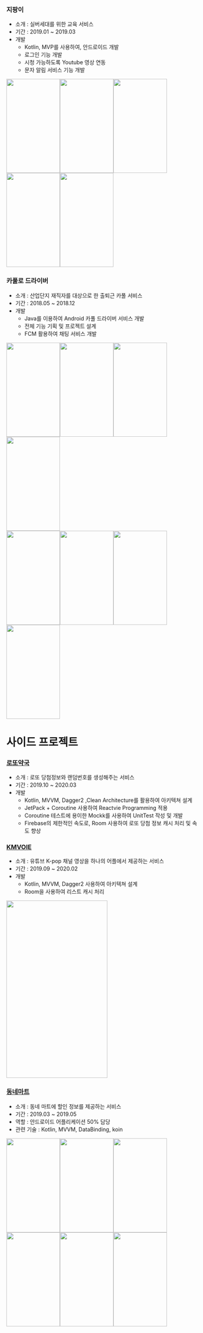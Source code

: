### 지팡이

- 소개 : 실버세대를 위한 교육 서비스
- 기간 : 2019.01 ~ 2019.03
- 개발
  - Kotlin, MVP를 사용하여, 안드로이드 개발
  - 로그인 기능 개발
  - 시청 가능하도록 Youtube 영상 연동
  - 문자 알림 서비스 기능 개발

<img src="https://firebasestorage.googleapis.com/v0/b/magarine-9ec6f.appspot.com/o/images%2Fjipangye%2F1.jpg?alt=media&token=1a098c4d-fc82-4799-b1d9-15c5f4e6fd8d" width = "140" height = "246"/><img src="https://firebasestorage.googleapis.com/v0/b/magarine-9ec6f.appspot.com/o/images%2Fjipangye%2F2.jpg?alt=media&token=bd9ce23a-d928-4f92-9896-9b620dd3d095" width = "140" height = "246"/><img src="https://firebasestorage.googleapis.com/v0/b/magarine-9ec6f.appspot.com/o/images%2Fjipangye%2F3.jpg?alt=media&token=c3124e31-0c6f-43df-9a20-433e69e240ef" width = "140" height = "246"/><img src="https://firebasestorage.googleapis.com/v0/b/magarine-9ec6f.appspot.com/o/images%2Fjipangye%2F4.jpg?alt=media&token=32f832dd-d197-4f86-b07c-0185db6ce69e" width = "140" height = "246"/><img src="https://firebasestorage.googleapis.com/v0/b/magarine-9ec6f.appspot.com/o/images%2Fjipangye%2F5.jpg?alt=media&token=75a82fa9-1ea9-4cac-9326-52160cb4c0f3" width = "140" height = "246"/>

### 카풀로 드라이버

- 소개 : 산업단지 재직자를 대상으로 한 출퇴근 카풀 서비스
- 기간 : 2018.05 ~ 2018.12
- 개발
  - Java를 이용하여 Android 카풀 드라이버 서비스 개발
  - 전체 기능 기획 및 프로젝트 설계
  - FCM 활용하여 채팅 서비스 개발

<img src="https://firebasestorage.googleapis.com/v0/b/magarine-9ec6f.appspot.com/o/images%2Fcarpool%2F1.png?alt=media&token=7183cc07-9418-4de2-98e6-58d188fd6680" width = "140" height = "246"/><img src="https://firebasestorage.googleapis.com/v0/b/magarine-9ec6f.appspot.com/o/images%2Fcarpool%2F2.png?alt=media&token=c71f1117-5aac-490f-8bb5-5a89d3371241" width = "140" height = "246"/><img src="https://firebasestorage.googleapis.com/v0/b/magarine-9ec6f.appspot.com/o/images%2Fcarpool%2F3.png?alt=media&token=ec344051-72f3-495c-a4ee-9c689509b1fc" width = "140" height = "246"/><img src="https://firebasestorage.googleapis.com/v0/b/magarine-9ec6f.appspot.com/o/images%2Fcarpool%2F4.png?alt=media&token=37fc7411-db9a-448e-87dd-a04eef44fbd8" width = "140" height = "246"/>
</br>
<img src="https://firebasestorage.googleapis.com/v0/b/magarine-9ec6f.appspot.com/o/images%2Fcarpool%2F5.png?alt=media&token=0975ebea-7ab6-474f-875a-2316c72c8e4c" width = "140" height = "246"/><img src="https://firebasestorage.googleapis.com/v0/b/magarine-9ec6f.appspot.com/o/images%2Fcarpool%2F6.png?alt=media&token=68d2dd1e-e790-4900-a716-79d467be505c" width = "140" height = "246"/><img src="https://firebasestorage.googleapis.com/v0/b/magarine-9ec6f.appspot.com/o/images%2Fcarpool%2F7.png?alt=media&token=d2f5131f-219f-4670-aaf8-c6be204a2cb9" width = "140" height = "246"/><img src="https://firebasestorage.googleapis.com/v0/b/magarine-9ec6f.appspot.com/o/images%2Fcarpool%2F8.png?alt=media&token=77ebb1e9-35ac-45df-906a-ac94b52db18b" width = "140" height = "246"/>

# 사이드 프로젝트

### [로또약국](https://play.google.com/store/apps/details?id=com.tho.lotto)

- 소개 : 로또 당첨정보와 랜덤번호를 생성해주는 서비스
- 기간 : 2019.10 ~ 2020.03
- 개발
  - Kotlin, MVVM, Dagger2 ,Clean Architecture를 활용하여 아키텍쳐 설계
  - JetPack + Coroutine 사용하여 Reactvie Programming 적용
  - Coroutine 테스트에 용이한 Mockk를 사용하여 UnitTest 작성 및 개발
  - Firebase의 제한적인 속도로, Room 사용하여 로또 당첨 정보 캐시 처리 및 속도 향상

### [KMVOIE](https://play.google.com/store/apps/details?id=kr.jino.kmovie)

- 소개 : 유튜브 K-pop 채널 영상을 하나의 어플에서 제공하는 서비스
- 기간 : 2019.09 ~ 2020.02
- 개발
  - Kotlin, MVVM, Dagger2 사용하여 아키텍쳐 설계
  - Room을 사용하여 리스트 캐시 처리
<img src="https://firebasestorage.googleapis.com/v0/b/magarine-9ec6f.appspot.com/o/images%2Fkmovie%2Fkmovie.gif?alt=media&token=017d3f3b-6571-4ec3-a3f0-2b074f817a24" width = "264" height = "464"/>

### [동네마트](https://magarine-9ec6f.firebaseapp.com/)

- 소개 : 동네 마트에 할인 정보를 제공하는 서비스
- 기간 : 2019.03 ~ 2019.05
- 역할 : 안드로이드 어플리케이션 50% 담당
- 관련 기술 : Kotlin, MVVM, DataBinding, koin

<img src="https://firebasestorage.googleapis.com/v0/b/magarine-9ec6f.appspot.com/o/images%2Fgupang%2F1.jpg?alt=media&token=db276bec-fe71-477e-9201-cbc90203de46" width = "140" height = "246"/><img src="https://firebasestorage.googleapis.com/v0/b/magarine-9ec6f.appspot.com/o/images%2Fgupang%2F2.jpg?alt=media&token=dc995413-dfff-4377-ab77-4364adde9f17" width = "140" height = "246"/><img src="https://firebasestorage.googleapis.com/v0/b/magarine-9ec6f.appspot.com/o/images%2Fgupang%2F3.jpg?alt=media&token=5bb48f6e-1899-40e6-b372-d7a55bec3e0e" width = "140" height = "246"/><img src="https://firebasestorage.googleapis.com/v0/b/magarine-9ec6f.appspot.com/o/images%2Fgupang%2F4.jpg?alt=media&token=6c01daf1-2b3c-40a2-8cd4-791957170d47" width = "140" height = "246"/><img src="https://firebasestorage.googleapis.com/v0/b/magarine-9ec6f.appspot.com/o/images%2Fgupang%2F5.jpg?alt=media&token=702c382d-174d-411a-b4b0-0b6a6ae11a20" width = "140" height = "246"/><img src="https://firebasestorage.googleapis.com/v0/b/magarine-9ec6f.appspot.com/o/images%2Fgupang%2F6.jpg?alt=media&token=31ca06d7-0443-4aad-a9e3-5b9a1ce04eac" width = "140" height = "246"/> 

